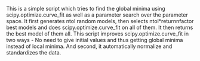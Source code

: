 This is a simple script which tries to find the global minima using scipy.optimize.curve_fit as well as a parameter search over the parameter space.
It first generates ntol random models, then selects ntol*returnnfactor best models and does scipy.optimize.curve_fit on all of them. It then returns the best model of them all.
This script improves scipy.optimize.curve_fit in two ways - No need to give initial values and thus getting global minima instead of local minima. And second, it automatically normalize and standardizes the data.